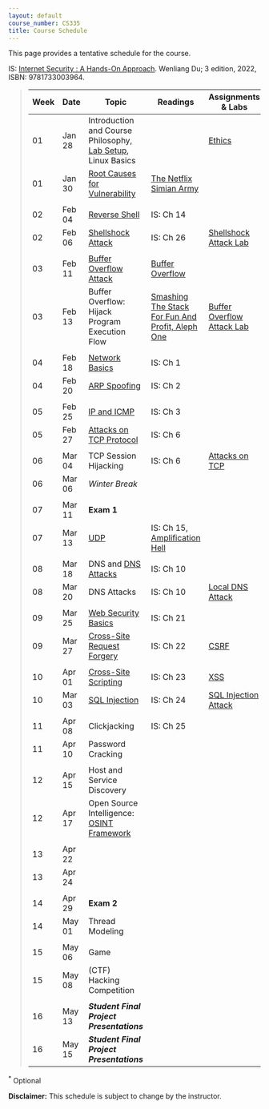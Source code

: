 ```yaml
---
layout: default
course_number: CS335
title: Course Schedule
---
```


This page provides a tentative schedule for the course.

IS: <a href="https://ycp.textbookx.com/book/Internet-Security-A-HandsOn-Approach/9781733003964/?course_id=4643336">Internet Security : A Hands-On Approach</a>. Wenliang Du; 3 edition, 2022, ISBN: 9781733003964.

>  Week    | Date     | Topic        | Readings   | Assignments & Labs                                  
> -------- | -------- | ------------ | ---------- | -------------------------------------
> 01 | Jan 28 | Introduction and Course Philosophy, [Lab Setup](../labs/setup.html), Linux Basics | | [Ethics](../assignments/ethics.html)
> 01 | Jan 30 | [Root Causes for Vulnerability](../slides/Reason_Vulnerability.pdf) | [The Netflix Simian Army](https://netflixtechblog.com/the-netflix-simian-army-16e57fbab116)
> | | | |
> 02 | Feb 04 | [Reverse Shell](../slides/Reverse_Shell.pdf) | IS: Ch 14 |
> 02 | Feb 06 | [Shellshock Attack](../slides/Shellshock.pdf) | IS: Ch 26 | [Shellshock Attack Lab](../labs/shellshock.html)
> | | | |
> 03 | Feb 11 | [Buffer Overflow Attack](../slides/Buffer_Overflow.pdf) | <a href=".\papers\buffer-overflow.pdf" target="_blank">Buffer Overflow</a> |
> 03 | Feb 13 | Buffer Overflow: Hijack Program Execution Flow | <a href="..\labs\buffer\stack_smashing.pdf" target="_blank">Smashing The Stack For Fun And Profit, Aleph One</a> | [Buffer Overflow Attack Lab](../labs/buffer_overflow.html)
> | | | |
> 04 | Feb 18 | [Network Basics](../slides/Network_Basics.pdf) | IS: Ch 1 |
> 04 | Feb 20 | [ARP Spoofing](../slides/MAC_ARP.pdf) | IS: Ch 2 |
> | | | |
> 05 | Feb 25 | [IP and ICMP](../slides/IP_ICMP.pdf) | IS: Ch 3 |
> 05 | Feb 27 | [Attacks on TCP Protocol](../slides/TCP_Attack.pdf) | IS: Ch 6 |
> | | | |
> 06 | Mar 04 | TCP Session Hijacking | IS: Ch 6 | [Attacks on TCP](../labs/tcp_attack.html)
> 06 | Mar 06 | _Winter Break_ | |
> | | | |
> 07 | Mar 11 | __Exam 1__ | |
> 07 | Mar 13 | [UDP](../slides/UDP.pdf)  | IS: Ch 15, <a href=".\papers\amplification-ndss2014.pdf" target="_blank">Amplification Hell</a> |
> | | | |
> 08 | Mar 18 | DNS and [DNS Attacks](../slides/DNS_Attacks.pdf) | IS: Ch 10 | |
> 08 | Mar 20 | DNS Attacks | IS: Ch 10 | [Local DNS Attack](../labs/dns_attack.html)
> | | | |
> 09 | Mar 25 | [Web Security Basics](../slides/Web_Security_Basics.pdf) | IS: Ch 21 |
> 09 | Mar 27 | [Cross-Site Request Forgery](../slides/Web_CSRF.pdf) | IS: Ch 22 | [CSRF](../labs/csrf.html)
> | | | |
> 10 | Apr 01 | [Cross-Site Scripting](../slides/Web_XSS.pdf) | IS: Ch 23 | [XSS](../labs/xss_attack.html)
> 10 | Mar 03 | [SQL Injection](../slides/Web_SQL_Injection.pdf) | IS: Ch 24 | [SQL Injection Attack](../labs/sql_attack.html)
> | | | |
> 11 | Apr 08 | Clickjacking  | IS: Ch 25 |
> 11 | Apr 10 | Password Cracking | |
> | | | |
> 12 | Apr 15 | Host and Service Discovery | |
> 12 | Apr 17 | Open Source Intelligence: <a href="https://osintframework.com/" target="_blank">OSINT Framework</a> | |
> | | | |
> 13 | Apr 22 | | |
> 13 | Apr 24 | | |
> | | | |
> 14 | Apr 29 | __Exam 2__ | |
> 14 | May 01 | Thread Modeling | |
> | | | |
> 15 | May 06 | Game | |
> 15 | May 08 | (CTF) Hacking Competition | |
> | | | |
> 16 | May 13 | *__Student Final Project Presentations__* | | 
> 16 | May 15 | *__Student Final Project Presentations__* | |

<sup>*</sup> Optional 

**Disclaimer:** This schedule is subject to change by the instructor.
